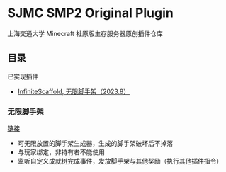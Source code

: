 # SJMC SMP2 Original Plugin

上海交通大学 Minecraft 社原版生存服务器原创插件仓库

## 目录
已实现插件
* [InfiniteScaffold, 无限脚手架（2023.8）](#infinite-scaffold)

<a name="infinite-scaffold"></a>
### 无限脚手架
[链接](https://github.com/CakeDreamer/SMP2.plugins/tree/main/InfiniteScaffold)
* 可无限放置的脚手架生成器，生成的脚手架破坏后不掉落
* 与玩家绑定，非持有者不能使用
* 监听自定义成就树完成事件，发放脚手架与其他奖励（执行其他插件指令）
